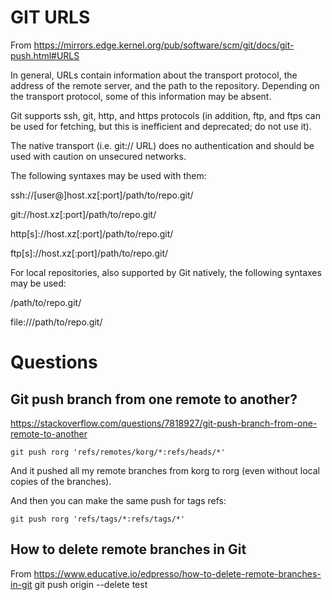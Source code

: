 # GIT URLS
From <https://mirrors.edge.kernel.org/pub/software/scm/git/docs/git-push.html#URLS> 

In general, URLs contain information about the transport protocol, the address of the remote server, and the path to the repository. Depending on the transport protocol, some of this information may be absent.

Git supports ssh, git, http, and https protocols (in addition, ftp, and ftps can be used for fetching, but this is inefficient and deprecated; do not use it).

The native transport (i.e. git:// URL) does no authentication and should be used with caution on unsecured networks.

The following syntaxes may be used with them:

ssh://[user@]host.xz[:port]/path/to/repo.git/

git://host.xz[:port]/path/to/repo.git/

http[s]://host.xz[:port]/path/to/repo.git/

ftp[s]://host.xz[:port]/path/to/repo.git/

For local repositories, also supported by Git natively, the following syntaxes may be used:

/path/to/repo.git/

file:///path/to/repo.git/


# Questions

## Git push branch from one remote to another?

https://stackoverflow.com/questions/7818927/git-push-branch-from-one-remote-to-another

```
git push rorg 'refs/remotes/korg/*:refs/heads/*'
```
And it pushed all my remote branches from korg to rorg (even without local copies of the branches). 

And then you can make the same push for tags refs:
```
git push rorg 'refs/tags/*:refs/tags/*'
```


## How to delete remote branches in Git

From <https://www.educative.io/edpresso/how-to-delete-remote-branches-in-git> 
git push origin --delete test
